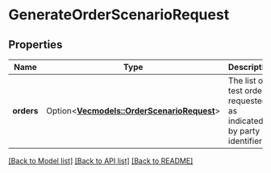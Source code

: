 # GenerateOrderScenarioRequest

## Properties

Name | Type | Description | Notes
------------ | ------------- | ------------- | -------------
**orders** | Option<[**Vec<models::OrderScenarioRequest>**](OrderScenarioRequest.md)> | The list of test orders requested as indicated by party identifiers. | [optional]

[[Back to Model list]](../README.md#documentation-for-models) [[Back to API list]](../README.md#documentation-for-api-endpoints) [[Back to README]](../README.md)


